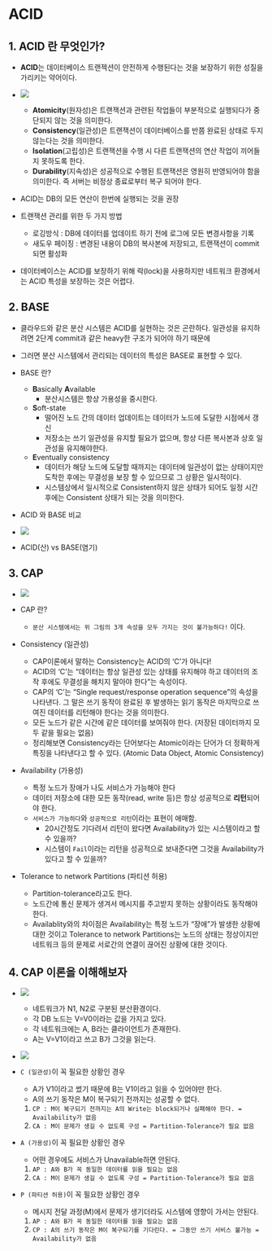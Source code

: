 # ACID

## 1. ACID 란 무엇인가?

- **ACID**는 데이터베이스 트랜젝션이 안전하게 수행된다는 것을 보장하기 위한 성질을 가리키는 약어이다.

- ![](https://blog.sqlauthority.com/i/c/acid.png)

    - **Atomicity**(원자성)은 트랜잭션과 관련된 작업들이 부분적으로 실행되다가 중단되지 않는 것을 의미한다.
    - **Consistency**(일관성)은 트랜잭션이 데이터베이스를 반쯤 완료된 상태로 두지 않는다는 것을 의미한다.
    - **Isolation**(고립성)은 트랜잭션을 수행 시 다른 트랜잭션의 연산 작업이 끼어들지 못하도록 한다.
    - **Durability**(지속성)은 성공적으로 수행된 트랜잭션은 영원히 반영되어야 함을 의미한다. 즉 서버는 비정상 종료로부터 복구 되어야 한다.

- ACID는 DB의 모든 연산이 한번에 실행되는 것을 권장

- 트랜잭션 관리를 위한 두 가지 방법

    - 로깅방식 : DB에 데이터를 업데이트 하기 전에 로그에 모든 변경사항을 기록
    - 새도우 페이징 : 변경된 내용이 DB의 복사본에 저장되고, 트랜잭션이 commit 되면 활성화

- 데이터베이스는 ACID를 보장하기 위해 락(lock)을 사용하지만 네트워크 환경에서는 ACID 특성을 보장하는 것은 어렵다.


## 2. BASE

- 클라우드와 같은 분산 시스템은 ACID를 실현하는 것은 곤란하다. 일관성을 유지하려면 2단계 commit과 같은 heavy한 구조가 되어야 하기 때문에

- 그러면 분산 시스템에서 관리되는 데이터의 특성은 BASE로 표현할 수 있다. 

- BASE 란?
    - **B**asically **A**vailable
        - 분산시스템은 항상 가용성을 중시한다.
    - **S**oft-state
        - 떨어진 노드 간의 데이터 업데이트는 데이터가 노드에 도달한 시점에서 갱신
        - 저장소는 쓰기 일관성을 유지할 필요가 없으며, 항상 다른 복사본과 상호 일관성을 유지해야한다.
    - **E**ventually consistency
        - 데이터가 해당 노드에 도달할 때까지는 데이터에 일관성이 없는 상태이지만 도착한 후에는 무결성을 보장 할 수 있으므로 그 상황은 일시적이다.
        - 시스템상에서 일시적으로 Consistent하지 않은 상태가 되어도 일정 시간 후에는 Consistent 상태가 되는 것을 의미한다.

- ACID 와 BASE 비교
- ![](https://embian.files.wordpress.com/2013/06/acid-vs-base-2.png?w=525&h=138)

- ACID(산) vs BASE(염기)


## 3. CAP

- ![](https://embian.files.wordpress.com/2013/06/cap-circle.png?w=525&h=513)

- CAP 란?
    - `분산 시스템에서는 위 그림의 3개 속성을 모두 가지는 것이 불가능하다!` 이다.

- Consistency (일관성)
    - CAP이론에서 말하는 Consistency는 ACID의 ‘C’가 아니다!
    - ACID의 ‘C’는 “데이터는 항상 일관성 있는 상태를 유지해야 하고 데이터의 조작 후에도 무결성을 해치지 말아야 한다”는 속성이다.
    - CAP의 ‘C’는 “Single request/response operation sequence”의 속성을 나타낸다. 그 말은 쓰기 동작이 완료된 후 발생하는 읽기 동작은 마지막으로 쓰여진 데이터를 리턴해야 한다는 것을 의미한다.
    - 모든 노드가 같은 시간에 같은 데이터를 보여줘야 한다. (저장된 데이터까지 모두 같을 필요는 없음)
    - 정리해보면 Consistency라는 단어보다는 Atomic이라는 단어가 더 정확하게 특징을 나타낸다고 할 수 있다. (Atomic Data Object, Atomic Consistency)

- Availability (가용성)
    - 특정 노드가 장애가 나도 서비스가 가능해야 한다
    - 데이터 저장소에 대한 모든 동작(read, write 등)은 항상 성공적으로 **리턴**되어야 한다.
    - `서비스가 가능하다`와 `성공적으로 리턴`이라는 표현이 애매함.
        - 20시간정도 기다려서 리턴이 왔다면 Availability가 있는 시스템이라고 할 수 있을까?
        - 시스템이 `Fail`이라는 리턴을 성공적으로 보내준다면 그것을 Availability가 있다고 할 수 있을까?

- Tolerance to network Partitions (파티션 허용)
    - Partition-tolerance라고도 한다.
    - 노드간에 통신 문제가 생겨서 메시지를 주고받지 못하는 상황이라도 동작해야 한다.
    - Availablity와의 차이점은 Availability는 특정 노드가 “장애”가 발생한 상황에 대한 것이고 Tolerance to network Partitions는 노드의 상태는 정상이지만 네트워크 등의 문제로 서로간의 연결이 끊어진 상황에 대한 것이다.

## 4. CAP 이론을 이해해보자

- ![](https://embian.files.wordpress.com/2013/06/understanding_cap1.png)
    - 네트워크가 N1, N2로 구분된 분산환경이다.
    - 각 DB 노드는 V=V0이라는 값을 가지고 있다.
    - 각 네트워크에는 A, B라는 클라이언트가 존재한다.
    - A는 V=V1이라고 쓰고 B가 그것을 읽는다.

- ![](https://embian.files.wordpress.com/2013/06/understanding_cap2.png)

- `C (일관성)`이 꼭 필요한 상황인 경우
    - A가 V1이라고 썼기 때문에 B는 V1이라고 읽을 수 있어야만 한다.
    - A의 쓰기 동작은 M이 복구되기 전까지는 성공할 수 없다.
    
    1. `CP : M이 복구되기 전까지는 A의 Write는 block되거나 실패해야 한다. = Availability가 없음`
    2. `CA : M이 문제가 생길 수 없도록 구성 = Partition-Tolerance가 필요 없음`
    
- `A (가용성)`이 꼭 필요한 상황인 경우
    - 어떤 경우에도 서비스가 Unavailable하면 안된다.
    
    1. `AP : A와 B가 꼭 동일한 데이터를 읽을 필요는 없음`
    2. `CA : M이 문제가 생길 수 없도록 구성 = Partition-Tolerance가 필요 없음`

- `P (파티션 허용)`이 꼭 필요한 상황인 경우

    - 메시지 전달 과정(M)에서 문제가 생기더라도 시스템에 영향이 가서는 안된다.
    1. `AP : A와 B가 꼭 동일한 데이터를 읽을 필요는 없음`
    2. `CP : A의 쓰기 동작은 M이 복구되기를 기다린다. = 그동안 쓰기 서비스 불가능 = Availability가 없음`
    

